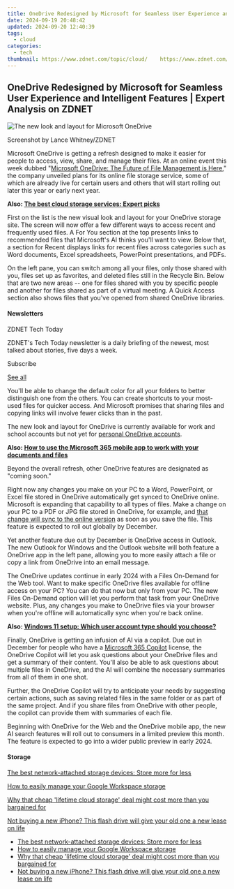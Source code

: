 ```yaml
---
title: OneDrive Redesigned by Microsoft for Seamless User Experience and Intelligent Features | Expert Analysis on ZDNET
date: 2024-09-19 20:48:42
updated: 2024-09-20 12:40:39
tags:
  - cloud
categories:
  - tech
thumbnail: https://www.zdnet.com/topic/cloud/    https://www.zdnet.com/a/img/resize/eea24e2ccd967d354d5b99c700978c3dc2785339/2023/10/05/4b0ebccb-8954-4edb-a5e0-8373c18b14ae/gettyimages-1232120148-1.jpg?width=170&height=96&fit=crop&auto=webp
---
```


## OneDrive Redesigned by Microsoft for Seamless User Experience and Intelligent Features | Expert Analysis on ZDNET

![The new look and layout for Microsoft OneDrive](https://www.zdnet.com/a/img/resize/85dac86041a78fc29dd25aab1d15311e6c819bed/2023/10/05/cbd6e115-dc3c-4ef2-9168-436064336a53/figure-top-microsoft-overhauling-onedrive-with-new-layout-easier-file-views-and-ai-smarts.jpg?auto=webp&width=1280)

Screenshot by Lance Whitney/ZDNET

Microsoft OneDrive is getting a refresh designed to make it easier for people to access, view, share, and manage their files. At an online event this week dubbed "[Microsoft OneDrive: The Future of File Management is Here](https://www.youtube.com/watch?v=VqnF1TTkKV0)," the company unveiled plans for its online file storage service, some of which are already live for certain users and others that will start rolling out later this year or early next year.

**Also: [The best cloud storage services: Expert picks](https://www.zdnet.com/article/best-cloud-storage/)**

First on the list is the new visual look and layout for your OneDrive storage site. The screen will now offer a few different ways to access recent and frequently used files. A For You section at the top presents links to recommended files that Microsoft's AI thinks you'll want to view. Below that, a section for Recent displays links for recent files across categories such as Word documents, Excel spreadsheets, PowerPoint presentations, and PDFs.

On the left pane, you can switch among all your files, only those shared with you, files set up as favorites, and deleted files still in the Recycle Bin. Below that are two new areas -- one for files shared with you by specific people and another for files shared as part of a virtual meeting. A Quick Access section also shows files that you've opened from shared OneDrive libraries.

#### Newsletters

ZDNET Tech Today

ZDNET's Tech Today newsletter is a daily briefing of the newest, most talked about stories, five days a week.

 Subscribe

[See all](https://www.zdnet.com/newsletters/)

You'll be able to change the default color for all your folders to better distinguish one from the others. You can create shortcuts to your most-used files for quicker access. And Microsoft promises that sharing files and copying links will involve fewer clicks than in the past.

The new look and layout for OneDrive is currently available for work and school accounts but not yet for [personal OneDrive accounts](https://www.zdnet.com/article/how-to-take-advantage-of-microsoft-onedrive-in-windows-11/).

**Also: [How to use the Microsoft 365 mobile app to work with your documents and files](https://www.zdnet.com/article/how-to-use-the-microsoft-365-mobile-app-to-work-with-your-documents-and-files/)**

Beyond the overall refresh, other OneDrive features are designated as "coming soon."

Right now any changes you make on your PC to a Word, PowerPoint, or Excel file stored in OneDrive automatically get synced to OneDrive online. Microsoft is expanding that capability to all types of files. Make a change on your PC to a PDF or JPG file stored in OneDrive, for example, and [that change will sync to the online version](https://www.zdnet.com/home-and-office/work-life/onedrive-users-will-soon-be-able-to-access-their-files-offline/) as soon as you save the file. This feature is expected to roll out globally by December.

Yet another feature due out by December is OneDrive access in Outlook. The new Outlook for Windows and the Outlook website will both feature a OneDrive app in the left pane, allowing you to more easily attach a file or copy a link from OneDrive into an email message.

The OneDrive updates continue in early 2024 with a Files On-Demand for the Web tool. Want to make specific OneDrive files available for offline access on your PC? You can do that now but only from your PC. The new Files On-Demand option will let you perform that task from your OneDrive website. Plus, any changes you make to OneDrive files via your browser when you're offline will automatically sync when you're back online.

**Also: [Windows 11 setup: Which user account type should you choose?](https://www.zdnet.com/article/windows-setup-which-user-account-type-should-you-choose/)**

Finally, OneDrive is getting an infusion of AI via a copilot. Due out in December for people who have a [Microsoft 365 Copilot](https://www.zdnet.com/article/what-is-microsoft-copilot-heres-everything-you-need-to-know/) license, the OneDrive Copilot will let you ask questions about your OneDrive files and get a summary of their content. You'll also be able to ask questions about multiple files in OneDrive, and the AI will combine the necessary summaries from all of them in one shot.

Further, the OneDrive Copilot will try to anticipate your needs by suggesting certain actions, such as saving related files in the same folder or as part of the same project. And if you share files from OneDrive with other people, the copilot can provide them with summaries of each file.

Beginning with OneDrive for the Web and the OneDrive mobile app, the new AI search features will roll out to consumers in a limited preview this month. The feature is expected to go into a wider public preview in early 2024.

#### Storage

[The best network-attached storage devices: Store more for less](https://www.zdnet.com/article/best-network-attached-storage/ "The best network-attached storage devices: Store more for less")

[How to easily manage your Google Workspace storage](https://www.zdnet.com/article/how-to-easily-manage-your-google-workspace-storage/ "How to easily manage your Google Workspace storage")

[Why that cheap 'lifetime cloud storage' deal might cost more than you bargained for](https://www.zdnet.com/article/why-that-cheap-lifetime-cloud-storage-deal-might-cost-more-than-you-bargained-for/ "Why that cheap 'lifetime cloud storage' deal might cost more than you bargained for")

[Not buying a new iPhone? This flash drive will give your old one a new lease on life](https://www.zdnet.com/article/not-buying-a-new-iphone-this-flash-drive-will-give-your-old-one-a-new-lease-of-life/ "Not buying a new iPhone? This flash drive will give your old one a new lease on life")

* [The best network-attached storage devices: Store more for less](https://www.zdnet.com/article/best-network-attached-storage/ "The best network-attached storage devices: Store more for less")
* [How to easily manage your Google Workspace storage](https://www.zdnet.com/article/how-to-easily-manage-your-google-workspace-storage/ "How to easily manage your Google Workspace storage")
* [Why that cheap 'lifetime cloud storage' deal might cost more than you bargained for](https://www.zdnet.com/article/why-that-cheap-lifetime-cloud-storage-deal-might-cost-more-than-you-bargained-for/ "Why that cheap 'lifetime cloud storage' deal might cost more than you bargained for")
* [Not buying a new iPhone? This flash drive will give your old one a new lease on life](https://www.zdnet.com/article/not-buying-a-new-iphone-this-flash-drive-will-give-your-old-one-a-new-lease-of-life/ "Not buying a new iPhone? This flash drive will give your old one a new lease on life")

<ins class="adsbygoogle"
     style="display:block"
     data-ad-format="autorelaxed"
     data-ad-client="ca-pub-7571918770474297"
     data-ad-slot="1223367746"></ins>



<ins class="adsbygoogle"
     style="display:block"
     data-ad-client="ca-pub-7571918770474297"
     data-ad-slot="8358498916"
     data-ad-format="auto"
     data-full-width-responsive="true"></ins>
